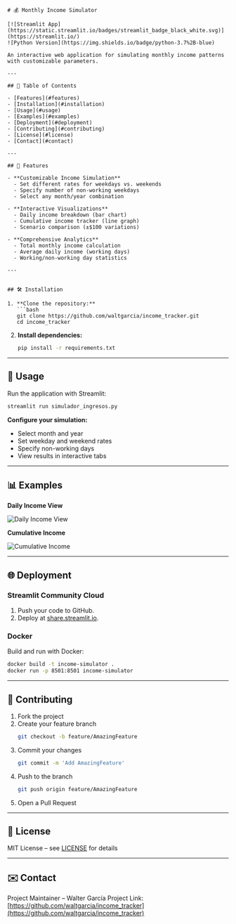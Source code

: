 ``` 
# 💰 Monthly Income Simulator

[![Streamlit App](https://static.streamlit.io/badges/streamlit_badge_black_white.svg)](https://streamlit.io/)
![Python Version](https://img.shields.io/badge/python-3.7%2B-blue)

An interactive web application for simulating monthly income patterns with customizable parameters.

---

## 📌 Table of Contents

- [Features](#features)
- [Installation](#installation)
- [Usage](#usage)
- [Examples](#examples)
- [Deployment](#deployment)
- [Contributing](#contributing)
- [License](#license)
- [Contact](#contact)

---

## 🌟 Features

- **Customizable Income Simulation**
  - Set different rates for weekdays vs. weekends
  - Specify number of non-working weekdays
  - Select any month/year combination

- **Interactive Visualizations**
  - Daily income breakdown (bar chart)
  - Cumulative income tracker (line graph)
  - Scenario comparison (±$100 variations)

- **Comprehensive Analytics**
  - Total monthly income calculation
  - Average daily income (working days)
  - Working/non-working day statistics

---


## 🛠️ Installation

1. **Clone the repository:**
   ```bash
   git clone https://github.com/waltgarcia/income_tracker.git
   cd income_tracker
   ```

2. **Install dependencies:**
   ```bash
   pip install -r requirements.txt
   ```

---

## 🚀 Usage

Run the application with Streamlit:
```bash
streamlit run simulador_ingresos.py
```

**Configure your simulation:**
- Select month and year
- Set weekday and weekend rates
- Specify non-working days
- View results in interactive tabs

---

## 📊 Examples

**Daily Income View**

![Daily Income View](https://i.imgur.com/JQ8wzEj.png)

**Cumulative Income**

![Cumulative Income](https://i.imgur.com/9LkQY2a.png)

---

## 🌐 Deployment

### Streamlit Community Cloud

1. Push your code to GitHub.
2. Deploy at [share.streamlit.io](https://share.streamlit.io/).

### Docker

Build and run with Docker:
```bash
docker build -t income-simulator .
docker run -p 8501:8501 income-simulator
```

---

## 🤝 Contributing

1. Fork the project
2. Create your feature branch  
   ```bash
   git checkout -b feature/AmazingFeature
   ```
3. Commit your changes  
   ```bash
   git commit -m 'Add AmazingFeature'
   ```
4. Push to the branch  
   ```bash
   git push origin feature/AmazingFeature
   ```
5. Open a Pull Request

---

## 📜 License

MIT License – see [LICENSE](LICENSE) for details

---

## ✉️ Contact

Project Maintainer – Walter García 
Project Link: [https://github.com/waltgarcia/income_tracker](https://github.com/waltgarcia/income_tracker)

```
